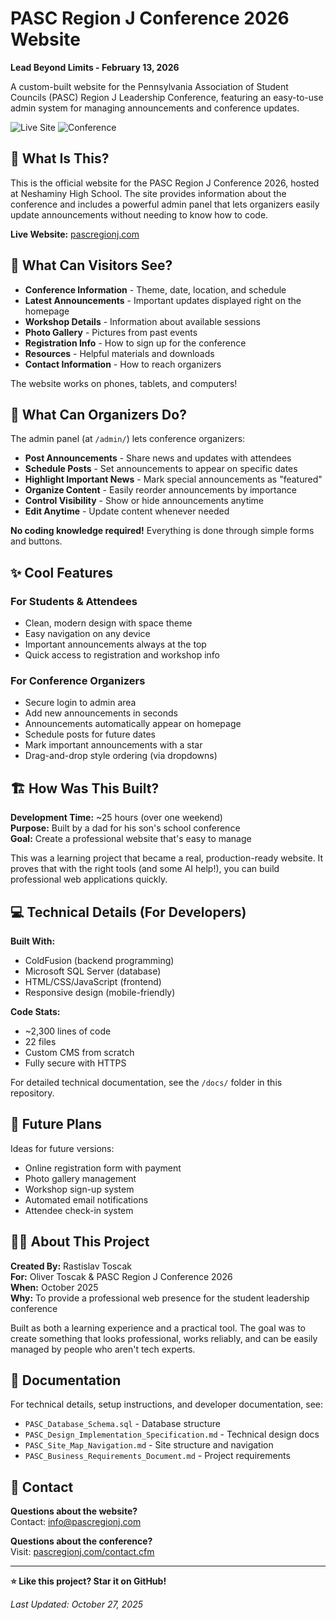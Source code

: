 # PASC Region J Conference 2026 Website

**Lead Beyond Limits - February 13, 2026**

A custom-built website for the Pennsylvania Association of Student Councils (PASC) Region J Leadership Conference, featuring an easy-to-use admin system for managing announcements and conference updates.

![Live Site](https://img.shields.io/badge/status-live-brightgreen)
![Conference](https://img.shields.io/badge/event-Feb%2013%202026-blue)

## 🌟 What Is This?

This is the official website for the PASC Region J Conference 2026, hosted at Neshaminy High School. The site provides information about the conference and includes a powerful admin panel that lets organizers easily update announcements without needing to know how to code.

**Live Website:** [pascregionj.com](https://pascregionj.com)

## 📱 What Can Visitors See?

- **Conference Information** - Theme, date, location, and schedule
- **Latest Announcements** - Important updates displayed right on the homepage
- **Workshop Details** - Information about available sessions
- **Photo Gallery** - Pictures from past events
- **Registration Info** - How to sign up for the conference
- **Resources** - Helpful materials and downloads
- **Contact Information** - How to reach organizers

The website works on phones, tablets, and computers!

## 🎯 What Can Organizers Do?

The admin panel (at `/admin/`) lets conference organizers:

- **Post Announcements** - Share news and updates with attendees
- **Schedule Posts** - Set announcements to appear on specific dates
- **Highlight Important News** - Mark special announcements as "featured"
- **Organize Content** - Easily reorder announcements by importance
- **Control Visibility** - Show or hide announcements anytime
- **Edit Anytime** - Update content whenever needed

**No coding knowledge required!** Everything is done through simple forms and buttons.

## ✨ Cool Features

### For Students & Attendees
- Clean, modern design with space theme
- Easy navigation on any device
- Important announcements always at the top
- Quick access to registration and workshop info

### For Conference Organizers
- Secure login to admin area
- Add new announcements in seconds
- Announcements automatically appear on homepage
- Schedule posts for future dates
- Mark important announcements with a star
- Drag-and-drop style ordering (via dropdowns)

## 🏗️ How Was This Built?

**Development Time:** ~25 hours (over one weekend)  
**Purpose:** Built by a dad for his son's school conference  
**Goal:** Create a professional website that's easy to manage

This was a learning project that became a real, production-ready website. It proves that with the right tools (and some AI help!), you can build professional web applications quickly.

## 💻 Technical Details (For Developers)

**Built With:**
- ColdFusion (backend programming)
- Microsoft SQL Server (database)
- HTML/CSS/JavaScript (frontend)
- Responsive design (mobile-friendly)

**Code Stats:**
- ~2,300 lines of code
- 22 files
- Custom CMS from scratch
- Fully secure with HTTPS

For detailed technical documentation, see the `/docs/` folder in this repository.

## 🚀 Future Plans

Ideas for future versions:
- Online registration form with payment
- Photo gallery management
- Workshop sign-up system
- Automated email notifications
- Attendee check-in system

## 👨‍💻 About This Project

**Created By:** Rastislav Toscak  
**For:** Oliver Toscak & PASC Region J Conference 2026  
**When:** October 2025  
**Why:** To provide a professional web presence for the student leadership conference

Built as both a learning experience and a practical tool. The goal was to create something that looks professional, works reliably, and can be easily managed by people who aren't tech experts.

## 📖 Documentation

For technical details, setup instructions, and developer documentation, see:
- `PASC_Database_Schema.sql` - Database structure
- `PASC_Design_Implementation_Specification.md` - Technical design docs
- `PASC_Site_Map_Navigation.md` - Site structure and navigation
- `PASC_Business_Requirements_Document.md` - Project requirements

## 📧 Contact

**Questions about the website?**  
Contact: info@pascregionj.com

**Questions about the conference?**  
Visit: [pascregionj.com/contact.cfm](https://pascregionj.com/contact.cfm)

---

**⭐ Like this project? Star it on GitHub!**

*Last Updated: October 27, 2025*

